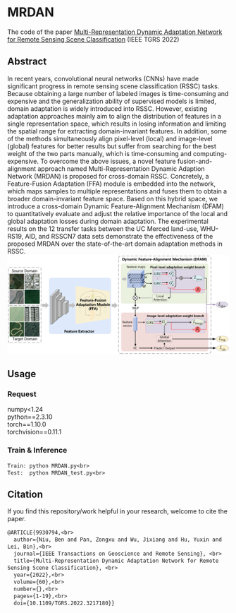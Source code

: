 # MRDAN
The code of the paper [Multi-Representation Dynamic Adaptation Network for Remote Sensing Scene Classification](https://ieeexplore.ieee.org/document/9930794) (IEEE TGRS 2022)

## Abstract
In recent years, convolutional neural networks (CNNs) have made significant progress in remote sensing scene classification (RSSC) tasks. Because obtaining a large number of labeled images is time-consuming and expensive and the generalization ability of supervised models is limited, domain adaptation is widely introduced into RSSC. However, existing adaptation approaches mainly aim to align the distribution of features in a single representation space, which results in losing information and limiting the spatial range for extracting domain-invariant features. In addition, some of the methods simultaneously align pixel-level (local) and image-level (global) features for better results but suffer from searching for the best weight of the two parts manually, which is time-consuming and computing-expensive. To overcome the above issues, a novel feature fusion-and-alignment approach named Multi-Representation Dynamic Adaption Network (MRDAN) is proposed for cross-domain RSSC. Concretely, a Feature-Fusion Adaptation (FFA) module is embedded into the network, which maps samples to multiple representations and fuses them to obtain a broader domain-invariant feature space. Based on this hybrid space, we introduce a cross-domain Dynamic Feature-Alignment Mechanism (DFAM) to quantitatively evaluate and adjust the relative importance of the local and global adaptation losses during domain adaptation. The experimental results on the 12 transfer tasks between the UC Merced land-use, WHU-RS19, AID, and RSSCN7 data sets demonstrate the effectiveness of the proposed MRDAN over the state-of-the-art domain adaptation methods in RSSC.<br>
![img erro](MRDAN.png)

## Usage
### Request
numpy<1.24<br>
python==2.3.10<br>
torch==1.10.0<br>
torchvision==0.11.1
### Train & Inference
```
Train: python MRDAN.py<br>
Test:  python MRDAN_test.py<br>
```

## Citation
If you find this repository/work helpful in your research, welcome to cite the paper.<br>
```
@ARTICLE{9930794,<br>
  author={Niu, Ben and Pan, Zongxu and Wu, Jixiang and Hu, Yuxin and Lei, Bin},<br>
  journal={IEEE Transactions on Geoscience and Remote Sensing}, <br>
  title={Multi-Representation Dynamic Adaptation Network for Remote Sensing Scene Classification}, <br>
  year={2022},<br>
  volume={60},<br>
  number={},<br>
  pages={1-19},<br>
  doi={10.1109/TGRS.2022.3217180}}
```
